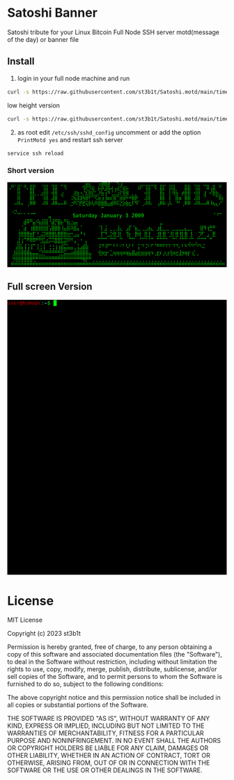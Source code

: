 # Satoshi Banner

Satoshi tribute for your Linux Bitcoin Full Node SSH server motd(message of the day) or banner file

## Install

1) login in your full node machine and run

```bash
curl -s https://raw.githubusercontent.com/st3b1t/Satoshi.motd/main/times.txt | sudo tee /etc/motd.txt > /dev/null
```

low height version

```bash
curl -s https://raw.githubusercontent.com/st3b1t/Satoshi.motd/main/times-short.txt | sudo tee /etc/motd.txt > /dev/null
```

2) as root edit `/etc/ssh/sshd_config` uncomment or add the option `PrintMotd yes` and restart ssh server

```
service ssh reload
```

### Short version

![the times](times-short.png)


## Full screen Version

![the times](times.gif)



# License

MIT License

Copyright (c) 2023 st3b1t

Permission is hereby granted, free of charge, to any person obtaining a copy
of this software and associated documentation files (the "Software"), to deal
in the Software without restriction, including without limitation the rights
to use, copy, modify, merge, publish, distribute, sublicense, and/or sell
copies of the Software, and to permit persons to whom the Software is
furnished to do so, subject to the following conditions:

The above copyright notice and this permission notice shall be included in all
copies or substantial portions of the Software.

THE SOFTWARE IS PROVIDED "AS IS", WITHOUT WARRANTY OF ANY KIND, EXPRESS OR
IMPLIED, INCLUDING BUT NOT LIMITED TO THE WARRANTIES OF MERCHANTABILITY,
FITNESS FOR A PARTICULAR PURPOSE AND NONINFRINGEMENT. IN NO EVENT SHALL THE
AUTHORS OR COPYRIGHT HOLDERS BE LIABLE FOR ANY CLAIM, DAMAGES OR OTHER
LIABILITY, WHETHER IN AN ACTION OF CONTRACT, TORT OR OTHERWISE, ARISING FROM,
OUT OF OR IN CONNECTION WITH THE SOFTWARE OR THE USE OR OTHER DEALINGS IN THE
SOFTWARE.
